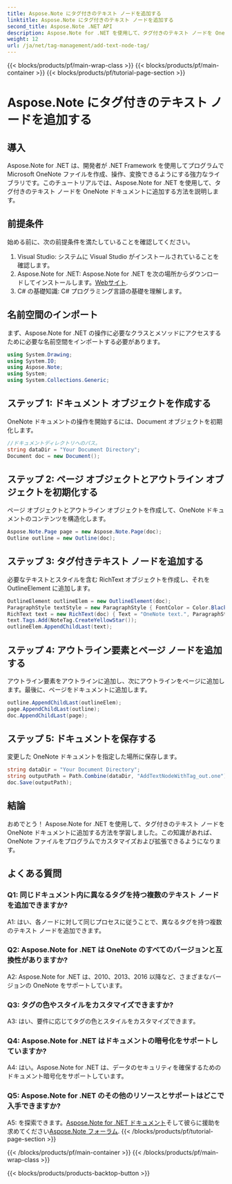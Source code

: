```yaml
---
title: Aspose.Note にタグ付きのテキスト ノードを追加する
linktitle: Aspose.Note にタグ付きのテキスト ノードを追加する
second_title: Aspose.Note .NET API
description: Aspose.Note for .NET を使用して、タグ付きのテキスト ノードを OneNote ドキュメントに追加する方法を学習します。
weight: 12
url: /ja/net/tag-management/add-text-node-tag/
---
```


{{< blocks/products/pf/main-wrap-class >}}
{{< blocks/products/pf/main-container >}}
{{< blocks/products/pf/tutorial-page-section >}}

# Aspose.Note にタグ付きのテキスト ノードを追加する

## 導入

Aspose.Note for .NET は、開発者が .NET Framework を使用してプログラムで Microsoft OneNote ファイルを作成、操作、変換できるようにする強力なライブラリです。このチュートリアルでは、Aspose.Note for .NET を使用して、タグ付きのテキスト ノードを OneNote ドキュメントに追加する方法を説明します。

## 前提条件

始める前に、次の前提条件を満たしていることを確認してください。

1. Visual Studio: システムに Visual Studio がインストールされていることを確認します。
2.  Aspose.Note for .NET: Aspose.Note for .NET を次の場所からダウンロードしてインストールします。[Webサイト](https://releases.aspose.com/note/net/).
3. C# の基礎知識: C# プログラミング言語の基礎を理解します。

## 名前空間のインポート

まず、Aspose.Note for .NET の操作に必要なクラスとメソッドにアクセスするために必要な名前空間をインポートする必要があります。

```csharp
using System.Drawing;
using System.IO;
using Aspose.Note;
using System;
using System.Collections.Generic;
```

## ステップ 1: ドキュメント オブジェクトを作成する

OneNote ドキュメントの操作を開始するには、Document オブジェクトを初期化します。

```csharp
//ドキュメントディレクトリへのパス。
string dataDir = "Your Document Directory";
Document doc = new Document();
```

## ステップ 2: ページ オブジェクトとアウトライン オブジェクトを初期化する

ページ オブジェクトとアウトライン オブジェクトを作成して、OneNote ドキュメントのコンテンツを構造化します。

```csharp
Aspose.Note.Page page = new Aspose.Note.Page(doc);
Outline outline = new Outline(doc);
```

## ステップ 3: タグ付きテキスト ノードを追加する

必要なテキストとスタイルを含む RichText オブジェクトを作成し、それを OutlineElement に追加します。

```csharp
OutlineElement outlineElem = new OutlineElement(doc);
ParagraphStyle textStyle = new ParagraphStyle { FontColor = Color.Black, FontName = "Arial", FontSize = 10 };
RichText text = new RichText(doc) { Text = "OneNote text.", ParagraphStyle = textStyle };
text.Tags.Add(NoteTag.CreateYellowStar());
outlineElem.AppendChildLast(text);
```

## ステップ 4: アウトライン要素とページ ノードを追加する

アウトライン要素をアウトラインに追加し、次にアウトラインをページに追加します。最後に、ページをドキュメントに追加します。

```csharp
outline.AppendChildLast(outlineElem);
page.AppendChildLast(outline);
doc.AppendChildLast(page);
```

## ステップ 5: ドキュメントを保存する

変更した OneNote ドキュメントを指定した場所に保存します。

```csharp
string dataDir = "Your Document Directory";
string outputPath = Path.Combine(dataDir, "AddTextNodeWithTag_out.one");
doc.Save(outputPath);
```

## 結論

おめでとう！ Aspose.Note for .NET を使用して、タグ付きのテキスト ノードを OneNote ドキュメントに追加する方法を学習しました。この知識があれば、OneNote ファイルをプログラムでカスタマイズおよび拡張できるようになります。

## よくある質問

### Q1: 同じドキュメント内に異なるタグを持つ複数のテキスト ノードを追加できますか?

A1: はい、各ノードに対して同じプロセスに従うことで、異なるタグを持つ複数のテキスト ノードを追加できます。

### Q2: Aspose.Note for .NET は OneNote のすべてのバージョンと互換性がありますか?

A2: Aspose.Note for .NET は、2010、2013、2016 以降など、さまざまなバージョンの OneNote をサポートしています。

### Q3: タグの色やスタイルをカスタマイズできますか?

A3: はい、要件に応じてタグの色とスタイルをカスタマイズできます。

### Q4: Aspose.Note for .NET はドキュメントの暗号化をサポートしていますか?

A4: はい。Aspose.Note for .NET は、データのセキュリティを確保するためのドキュメント暗号化をサポートしています。

### Q5: Aspose.Note for .NET のその他のリソースとサポートはどこで入手できますか?

 A5: を探索できます。[Aspose.Note for .NET ドキュメント](https://reference.aspose.com/note/net/)そして彼らに援助を求めてください[Aspose.Note フォーラム](https://forum.aspose.com/c/note/28).
{{< /blocks/products/pf/tutorial-page-section >}}

{{< /blocks/products/pf/main-container >}}
{{< /blocks/products/pf/main-wrap-class >}}

{{< blocks/products/products-backtop-button >}}
